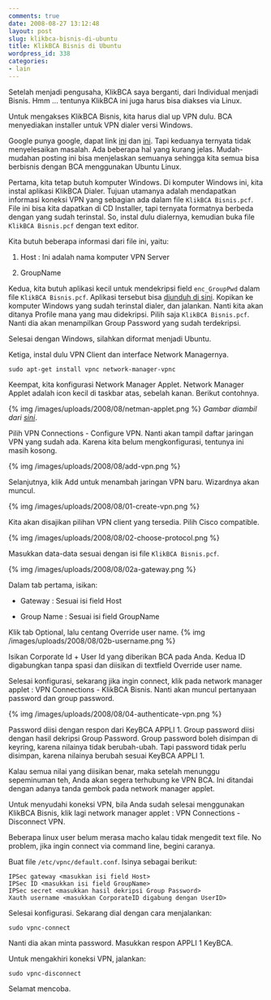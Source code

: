 ```yaml
---
comments: true
date: 2008-08-27 13:12:48
layout: post
slug: klikbca-bisnis-di-ubuntu
title: KlikBCA Bisnis di Ubuntu
wordpress_id: 338
categories:
- lain
---
```


Setelah menjadi pengusaha, KlikBCA saya berganti, dari Individual menjadi Bisnis. Hmm ... tentunya KlikBCA ini juga harus bisa diakses via Linux. 

Untuk mengakses KlikBCA Bisnis, kita harus dial up VPN dulu. BCA menyediakan installer untuk VPN dialer versi Windows. 

Google punya google, dapat link [ini](http://blogindra.sanjaya.org/2007/01/menggunakan-klikbca-bisnis-di-ubuntu.html) dan [ini](http://linux.or.id/node/1418). Tapi keduanya ternyata tidak menyelesaikan masalah. Ada beberapa hal yang kurang jelas. Mudah-mudahan posting ini bisa menjelaskan semuanya sehingga kita semua bisa berbisnis dengan BCA menggunakan Ubuntu Linux. 



Pertama, kita tetap butuh komputer Windows. Di komputer Windows ini, kita instal aplikasi KlikBCA Dialer. Tujuan utamanya adalah mendapatkan informasi koneksi VPN yang sebagian ada dalam file `KlikBCA Bisnis.pcf`. File ini bisa kita dapatkan di CD Installer, tapi ternyata formatnya berbeda dengan yang sudah terinstal. So, instal dulu dialernya, kemudian buka file `KlikBCA Bisnis.pcf` dengan text editor. 

Kita butuh beberapa informasi dari file ini, yaitu: 



	
  1. Host : Ini adalah nama komputer VPN Server

	
  2. GroupName



Kedua, kita butuh aplikasi kecil untuk mendekripsi field `enc_GroupPwd` dalam file `KlikBCA Bisnis.pcf`. Aplikasi tersebut bisa [diunduh di sini](http://newgre.net/passwordrevealer). Kopikan ke komputer Windows yang sudah terinstal dialer, dan jalankan. Nanti kita akan ditanya Profile mana yang mau didekripsi. Pilih saja `KlikBCA Bisnis.pcf`. Nanti dia akan menampilkan Group Password yang sudah terdekripsi. 

Selesai dengan Windows, silahkan diformat menjadi Ubuntu. 

Ketiga, instal dulu VPN Client dan interface Network Managernya. 

    
    sudo apt-get install vpnc network-manager-vpnc







Keempat, kita konfigurasi Network Manager Applet. Network Manager Applet adalah icon kecil di taskbar atas, sebelah kanan. Berikut contohnya. 

{% img /images/uploads/2008/08/netman-applet.png  %}
_Gambar diambil dari [sini](http://www.gnome.org/projects/NetworkManager/)_. 

Pilih VPN Connections - Configure VPN. Nanti akan tampil daftar jaringan VPN yang sudah ada. Karena kita belum mengkonfigurasi, tentunya ini masih kosong. 

{% img /images/uploads/2008/08/add-vpn.png  %}

Selanjutnya, klik Add untuk menambah jaringan VPN baru. Wizardnya akan muncul. 

{% img /images/uploads/2008/08/01-create-vpn.png  %}

Kita akan disajikan pilihan VPN client yang tersedia. Pilih Cisco compatible. 

{% img /images/uploads/2008/08/02-choose-protocol.png  %}

Masukkan data-data sesuai dengan isi file `KlikBCA Bisnis.pcf`. 

{% img /images/uploads/2008/08/02a-gateway.png  %}

Dalam tab pertama, isikan: 



	
  * Gateway : Sesuai isi field Host

	
  * Group Name : Sesuai isi field GroupName







Klik tab Optional, lalu centang Override user name. 
{% img /images/uploads/2008/08/02b-username.png  %}

Isikan Corporate Id + User Id yang diberikan BCA pada Anda. Kedua ID digabungkan tanpa spasi dan diisikan di textfield Override user name. 

Selesai konfigurasi, sekarang jika ingin connect, klik pada network manager applet : VPN Connections - KlikBCA Bisnis. Nanti akan muncul pertanyaan password dan group password. 

{% img /images/uploads/2008/08/04-authenticate-vpn.png  %}

Password diisi dengan respon dari KeyBCA APPLI 1. Group password diisi dengan hasil dekripsi Group Password. Group password boleh disimpan di keyring, karena nilainya tidak berubah-ubah. Tapi password tidak perlu disimpan, karena nilainya berubah sesuai KeyBCA APPLI 1.

Kalau semua nilai yang diisikan benar, maka setelah menunggu sepeminuman teh, Anda akan segera terhubung ke VPN BCA. Ini ditandai dengan adanya tanda gembok pada network manager applet.

Untuk menyudahi koneksi VPN, bila Anda sudah selesai menggunakan KlikBCA Bisnis, klik lagi network manager applet : VPN Connections - Disconnect VPN. 

Beberapa linux user belum merasa macho kalau tidak mengedit text file. No problem, jika ingin connect via command line, begini caranya. 

Buat file `/etc/vpnc/default.conf`. Isinya sebagai berikut: 

    
    
    IPSec gateway <masukkan isi field Host>
    IPSec ID <masukkan isi field GroupName>
    IPSec secret <masukkan hasil dekripsi Group Password>
    Xauth username <masukkan CorporateID digabung dengan UserID>
    







Selesai konfigurasi. Sekarang dial dengan cara menjalankan: 

    
    sudo vpnc-connect





Nanti dia akan minta password. Masukkan respon APPLI 1 KeyBCA. 

Untuk mengakhiri koneksi VPN, jalankan: 

    
    sudo vpnc-disconnect





Selamat mencoba.
